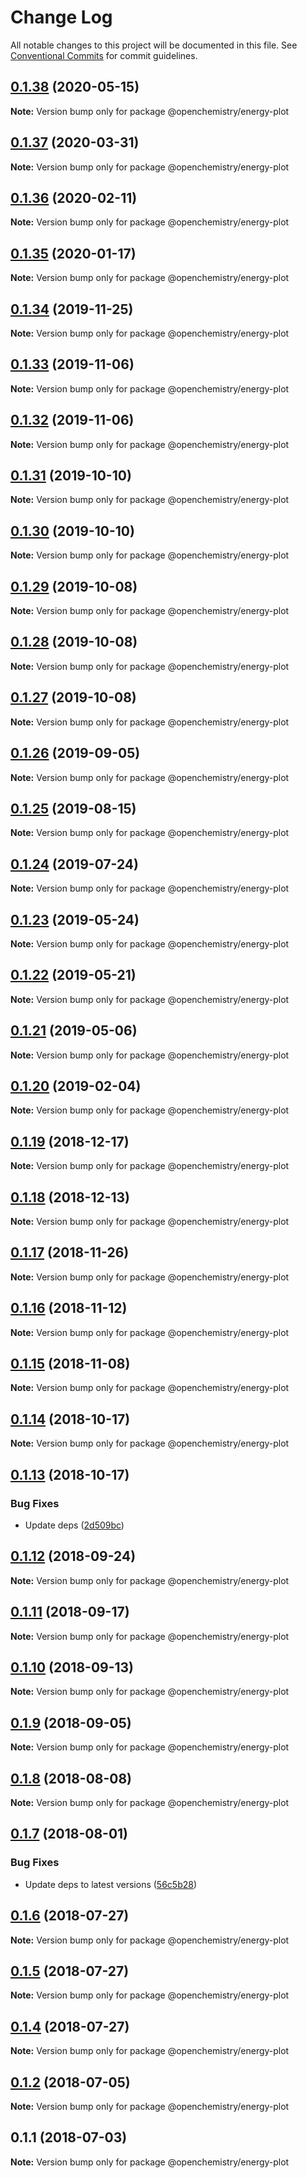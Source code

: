 # Change Log

All notable changes to this project will be documented in this file.
See [Conventional Commits](https://conventionalcommits.org) for commit guidelines.

## [0.1.38](https://github.com/OpenChemistry/oc-web-components/compare/@openchemistry/energy-plot@0.1.37...@openchemistry/energy-plot@0.1.38) (2020-05-15)

**Note:** Version bump only for package @openchemistry/energy-plot





## [0.1.37](https://github.com/OpenChemistry/oc-web-components/compare/@openchemistry/energy-plot@0.1.36...@openchemistry/energy-plot@0.1.37) (2020-03-31)

**Note:** Version bump only for package @openchemistry/energy-plot





## [0.1.36](https://github.com/OpenChemistry/oc-web-components/compare/@openchemistry/energy-plot@0.1.35...@openchemistry/energy-plot@0.1.36) (2020-02-11)

**Note:** Version bump only for package @openchemistry/energy-plot





## [0.1.35](https://github.com/OpenChemistry/oc-web-components/compare/@openchemistry/energy-plot@0.1.34...@openchemistry/energy-plot@0.1.35) (2020-01-17)

**Note:** Version bump only for package @openchemistry/energy-plot





## [0.1.34](https://github.com/OpenChemistry/oc-web-components/compare/@openchemistry/energy-plot@0.1.33...@openchemistry/energy-plot@0.1.34) (2019-11-25)

**Note:** Version bump only for package @openchemistry/energy-plot





## [0.1.33](https://github.com/OpenChemistry/oc-web-components/compare/@openchemistry/energy-plot@0.1.32...@openchemistry/energy-plot@0.1.33) (2019-11-06)

**Note:** Version bump only for package @openchemistry/energy-plot





## [0.1.32](https://github.com/OpenChemistry/oc-web-components/compare/@openchemistry/energy-plot@0.1.31...@openchemistry/energy-plot@0.1.32) (2019-11-06)

**Note:** Version bump only for package @openchemistry/energy-plot





## [0.1.31](https://github.com/OpenChemistry/oc-web-components/compare/@openchemistry/energy-plot@0.1.30...@openchemistry/energy-plot@0.1.31) (2019-10-10)

**Note:** Version bump only for package @openchemistry/energy-plot





## [0.1.30](https://github.com/OpenChemistry/oc-web-components/compare/@openchemistry/energy-plot@0.1.29...@openchemistry/energy-plot@0.1.30) (2019-10-10)

**Note:** Version bump only for package @openchemistry/energy-plot





## [0.1.29](https://github.com/OpenChemistry/oc-web-components/compare/@openchemistry/energy-plot@0.1.28...@openchemistry/energy-plot@0.1.29) (2019-10-08)

**Note:** Version bump only for package @openchemistry/energy-plot





## [0.1.28](https://github.com/OpenChemistry/oc-web-components/compare/@openchemistry/energy-plot@0.1.27...@openchemistry/energy-plot@0.1.28) (2019-10-08)

**Note:** Version bump only for package @openchemistry/energy-plot





## [0.1.27](https://github.com/OpenChemistry/oc-web-components/compare/@openchemistry/energy-plot@0.1.26...@openchemistry/energy-plot@0.1.27) (2019-10-08)

**Note:** Version bump only for package @openchemistry/energy-plot





## [0.1.26](https://github.com/OpenChemistry/oc-web-components/compare/@openchemistry/energy-plot@0.1.25...@openchemistry/energy-plot@0.1.26) (2019-09-05)

**Note:** Version bump only for package @openchemistry/energy-plot





## [0.1.25](https://github.com/OpenChemistry/oc-web-components/compare/@openchemistry/energy-plot@0.1.24...@openchemistry/energy-plot@0.1.25) (2019-08-15)

**Note:** Version bump only for package @openchemistry/energy-plot





## [0.1.24](https://github.com/OpenChemistry/oc-web-components/compare/@openchemistry/energy-plot@0.1.23...@openchemistry/energy-plot@0.1.24) (2019-07-24)

**Note:** Version bump only for package @openchemistry/energy-plot





## [0.1.23](https://github.com/OpenChemistry/oc-web-components/compare/@openchemistry/energy-plot@0.1.22...@openchemistry/energy-plot@0.1.23) (2019-05-24)

**Note:** Version bump only for package @openchemistry/energy-plot





## [0.1.22](https://github.com/OpenChemistry/oc-web-components/compare/@openchemistry/energy-plot@0.1.21...@openchemistry/energy-plot@0.1.22) (2019-05-21)

**Note:** Version bump only for package @openchemistry/energy-plot





## [0.1.21](https://github.com/OpenChemistry/oc-web-components/compare/@openchemistry/energy-plot@0.1.20...@openchemistry/energy-plot@0.1.21) (2019-05-06)

**Note:** Version bump only for package @openchemistry/energy-plot





## [0.1.20](https://github.com/OpenChemistry/oc-web-components/compare/@openchemistry/energy-plot@0.1.19...@openchemistry/energy-plot@0.1.20) (2019-02-04)

**Note:** Version bump only for package @openchemistry/energy-plot





## [0.1.19](https://github.com/OpenChemistry/oc-web-components/compare/@openchemistry/energy-plot@0.1.18...@openchemistry/energy-plot@0.1.19) (2018-12-17)

**Note:** Version bump only for package @openchemistry/energy-plot





## [0.1.18](https://github.com/OpenChemistry/oc-web-components/compare/@openchemistry/energy-plot@0.1.17...@openchemistry/energy-plot@0.1.18) (2018-12-13)

**Note:** Version bump only for package @openchemistry/energy-plot





## [0.1.17](https://github.com/OpenChemistry/oc-web-components/compare/@openchemistry/energy-plot@0.1.16...@openchemistry/energy-plot@0.1.17) (2018-11-26)

**Note:** Version bump only for package @openchemistry/energy-plot





## [0.1.16](https://github.com/OpenChemistry/oc-web-components/compare/@openchemistry/energy-plot@0.1.15...@openchemistry/energy-plot@0.1.16) (2018-11-12)

**Note:** Version bump only for package @openchemistry/energy-plot





## [0.1.15](https://github.com/OpenChemistry/oc-web-components/compare/@openchemistry/energy-plot@0.1.14...@openchemistry/energy-plot@0.1.15) (2018-11-08)

**Note:** Version bump only for package @openchemistry/energy-plot





## [0.1.14](https://github.com/OpenChemistry/oc-web-components/compare/@openchemistry/energy-plot@0.1.13...@openchemistry/energy-plot@0.1.14) (2018-10-17)

**Note:** Version bump only for package @openchemistry/energy-plot





## [0.1.13](https://github.com/OpenChemistry/oc-web-components/compare/@openchemistry/energy-plot@0.1.12...@openchemistry/energy-plot@0.1.13) (2018-10-17)


### Bug Fixes

* Update deps ([2d509bc](https://github.com/OpenChemistry/oc-web-components/commit/2d509bc))





<a name="0.1.12"></a>
## [0.1.12](https://github.com/OpenChemistry/oc-web-components/compare/@openchemistry/energy-plot@0.1.11...@openchemistry/energy-plot@0.1.12) (2018-09-24)




**Note:** Version bump only for package @openchemistry/energy-plot

<a name="0.1.11"></a>
## [0.1.11](https://github.com/OpenChemistry/oc-web-components/compare/@openchemistry/energy-plot@0.1.10...@openchemistry/energy-plot@0.1.11) (2018-09-17)




**Note:** Version bump only for package @openchemistry/energy-plot

<a name="0.1.10"></a>
## [0.1.10](https://github.com/OpenChemistry/oc-web-components/compare/@openchemistry/energy-plot@0.1.9...@openchemistry/energy-plot@0.1.10) (2018-09-13)




**Note:** Version bump only for package @openchemistry/energy-plot

<a name="0.1.9"></a>
## [0.1.9](https://github.com/OpenChemistry/oc-web-components/compare/@openchemistry/energy-plot@0.1.8...@openchemistry/energy-plot@0.1.9) (2018-09-05)




**Note:** Version bump only for package @openchemistry/energy-plot

<a name="0.1.8"></a>
## [0.1.8](https://github.com/OpenChemistry/oc-web-components/compare/@openchemistry/energy-plot@0.1.7...@openchemistry/energy-plot@0.1.8) (2018-08-08)




**Note:** Version bump only for package @openchemistry/energy-plot

<a name="0.1.7"></a>
## [0.1.7](https://github.com/OpenChemistry/oc-web-components/compare/@openchemistry/energy-plot@0.1.6...@openchemistry/energy-plot@0.1.7) (2018-08-01)


### Bug Fixes

* Update deps to latest versions ([56c5b28](https://github.com/OpenChemistry/oc-web-components/commit/56c5b28))




<a name="0.1.6"></a>
## [0.1.6](https://github.com/OpenChemistry/oc-web-components/compare/@openchemistry/energy-plot@0.1.5...@openchemistry/energy-plot@0.1.6) (2018-07-27)




**Note:** Version bump only for package @openchemistry/energy-plot

<a name="0.1.5"></a>
## [0.1.5](https://github.com/OpenChemistry/oc-web-components/compare/@openchemistry/energy-plot@0.1.2...@openchemistry/energy-plot@0.1.5) (2018-07-27)




**Note:** Version bump only for package @openchemistry/energy-plot

<a name="0.1.4"></a>
## [0.1.4](https://github.com/OpenChemistry/oc-web-components/compare/@openchemistry/energy-plot@0.1.2...@openchemistry/energy-plot@0.1.4) (2018-07-27)




**Note:** Version bump only for package @openchemistry/energy-plot

<a name="0.1.2"></a>
## [0.1.2](https://github.com/OpenChemistry/oc-web-components/compare/@openchemistry/energy-plot@0.1.1...@openchemistry/energy-plot@0.1.2) (2018-07-05)




**Note:** Version bump only for package @openchemistry/energy-plot

<a name="0.1.1"></a>
## 0.1.1 (2018-07-03)




**Note:** Version bump only for package @openchemistry/energy-plot
